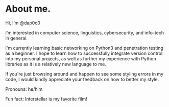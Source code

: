 # About me.
Hi, I’m @dap0c0

I’m interested in computer science, linguistics, cybersecurity, and info-tech in general.

I'm currently learning basic networking on Python3 and penetration testing as a beginner. I hope to learn how to successfully integrate
version control into my personal projects, as well as further my experience with Python libraries as it is a relatively new language to me.

If you're just browsing around and happen to see some styling errors in my code,
I would kindly appreciate your feedback on how to better my style.

Pronouns: he/him

Fun fact: Interstellar is my favorite film!

<!---
dap0c0/dap0c0 is a ✨ special ✨ repository because its `README.md` (this file) appears on your GitHub profile.
You can click the Preview link to take a look at your changes.
--->
